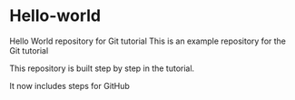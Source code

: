 # Hello-world
Hello World repository for Git tutorial
This is an example repository for the Git tutorial

This repository is built step by step in the tutorial.

It now includes steps for GitHub
